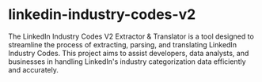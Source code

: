 # linkedin-industry-codes-v2
The LinkedIn Industry Codes V2 Extractor &amp; Translator is a tool designed to streamline the process of extracting, parsing, and translating LinkedIn Industry Codes. This project aims to assist developers, data analysts, and businesses in handling LinkedIn's industry categorization data efficiently and accurately.
